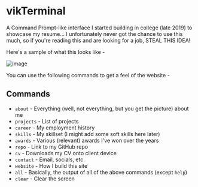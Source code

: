 # vikTerminal

A Command Prompt-like interface I started building in college (late 2019) to showcase my resume... I unfortunately never got the chance to use this much, so if you're reading this and are looking for a job, STEAL THIS IDEA!


Here's a sample of what this looks like -

![image](https://github.com/Vikram1997-hue/vikTerminal/assets/55340732/f0f7f67a-1888-46bc-bb9a-5aa20cca2f20)


You can use the following commands to get a feel of the website -

## Commands

* `about` - Everything (well, not everything, but you get the picture) about me
* `projects` - List of projects
* `career` - My employment history
* `skills` - My skillset (I might add some soft skills here later)
* `awards` - Various (relevant) awards I've won over the years
* `repo` - Link to my GitHub repo
* `cv` - Downloads my CV onto client device
* `contact` - Email, socials, etc.
* `website` - How I build this site
* `all` - Basically, the output of all of the above commands (except `help`)
* `clear` - Clear the screen
